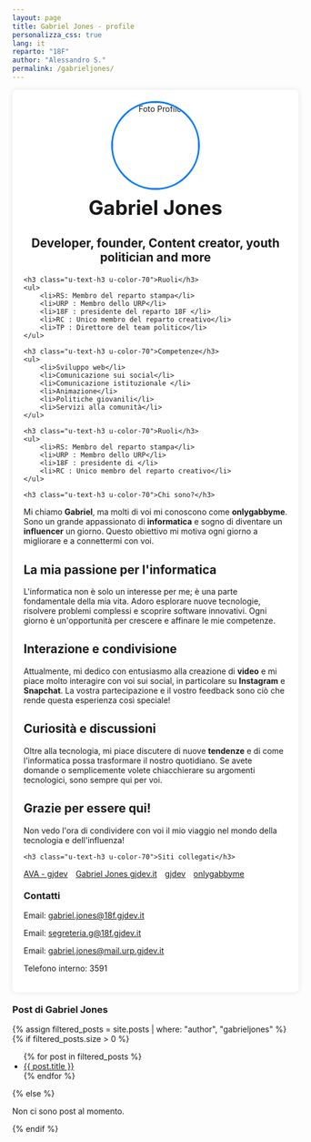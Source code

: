 ```yaml
---
layout: page
title: Gabriel Jones - profile
personalizza_css: true
lang: it
reparto: "18F"
author: "Alessandro S."
permalink: /gabrieljones/
---
```


<div class="profile-container">
    <div class="profile-header">
        <img src="https://avatars.githubusercontent.com/u/184998944?s=200&v=4" alt="Foto Profilo" class="profile-photo">
        <h1>Gabriel Jones</h1>
        <h2>Developer, founder, Content creator, youth politician and more</h2>
    </div>

    <h3 class="u-text-h3 u-color-70">Ruoli</h3>
    <ul>
        <li>RS: Membro del reparto stampa</li>
        <li>URP : Membro dello URP</li>
        <li>18F : presidente del reparto 18F </li>
        <li>RC : Unico membro del reparto creativo</li>
        <li>TP : Direttore del team politico</li>
    </ul>

    <h3 class="u-text-h3 u-color-70">Competenze</h3>
    <ul>
        <li>Sviluppo web</li>
        <li>Comunicazione sui social</li>
        <li>Comunicazione istituzionale </li>
        <li>Animazione</li>
        <li>Politiche giovanili</li>
        <li>Servizi alla comunità</li>
    </ul>

    <h3 class="u-text-h3 u-color-70">Ruoli</h3>
    <ul>
        <li>RS: Membro del reparto stampa</li>
        <li>URP : Membro dello URP</li>
        <li>18F : presidente di </li>
        <li>RC : Unico membro del reparto creativo</li>
    </ul>
    
    <h3 class="u-text-h3 u-color-70">Chi sono?</h3>
<p>Mi chiamo <strong>Gabriel</strong>, ma molti di voi mi conoscono come <strong>onlygabbyme</strong>. Sono un grande appassionato di <strong>informatica</strong> e sogno di diventare un <strong>influencer</strong> un giorno. Questo obiettivo mi motiva ogni giorno a migliorare e a connettermi con voi.</p>

<h2>La mia passione per l'informatica</h2>
<p>L'informatica non è solo un interesse per me; è una parte fondamentale della mia vita. Adoro esplorare nuove tecnologie, risolvere problemi complessi e scoprire software innovativi. Ogni giorno è un'opportunità per crescere e affinare le mie competenze.</p>

<h2>Interazione e condivisione</h2>
<p>Attualmente, mi dedico con entusiasmo alla creazione di <strong>video</strong> e mi piace molto interagire con voi sui social, in particolare su <strong>Instagram</strong> e <strong>Snapchat</strong>. La vostra partecipazione e il vostro feedback sono ciò che rende questa esperienza così speciale!</p>

<h2>Curiosità e discussioni</h2>
<p>Oltre alla tecnologia, mi piace discutere di nuove <strong>tendenze</strong> e di come l'informatica possa trasformare il nostro quotidiano. Se avete domande o semplicemente volete chiacchierare su argomenti tecnologici, sono sempre qui per voi.</p>

<h2>Grazie per essere qui!</h2>
<p>Non vedo l'ora di condividere con voi il mio viaggio nel mondo della tecnologia e dell'influenza!</p>

    <h3 class="u-text-h3 u-color-70">Siti collegati</h3>



<div class="it-btn-container"><a class="btn btn-sm btn-secondary" href="https://ava.gjdev.it">AVA - gjdev</a></div>
<div class="it-btn-container"><a class="btn btn-sm btn-secondary" href="https://gabrieljones.gjdev.it">Gabriel Jones gjdev.it</a></div>
<div class="it-btn-container"><a class="btn btn-sm btn-secondary" href="https://gjdev.it">gjdev</a></div>
<div class="it-btn-container"><a class="btn btn-sm btn-secondary" href="https://onlygabbyme.it">onlygabbyme</a></div>
<style>
    .it-btn-container {
    display: inline-block;
    margin-right: 10px; /* Aggiungi uno spazio tra i bottoni */
}
</style>
    <h3 class="u-text-h3 u-color-70">Contatti</h3>
    <p>Email: <a href="mailto:gabriel.jones@18f.gjdev.it">gabriel.jones@18f.gjdev.it</a></p>
    <p>Email: <a href="mailto:segreteria.g@18f.gjdev.it">segreteria.g@18f.gjdev.it</a></p>
    <p>Email: <a href="mailto:gabriel.jones@mail.urp.gjdev.it">gabriel.jones@mail.urp.gjdev.it</a></p>
    <p>Telefono interno: 3591</p>
    
</div>
<h3 class="u-text-h3 u-color-70">Post di Gabriel Jones</h3>

{% assign filtered_posts = site.posts | where: "author", "gabrieljones" %}
{% if filtered_posts.size > 0 %}
  <ul>
  {% for post in filtered_posts %}
    <li><a href="{{ post.url }}">{{ post.title }}</a></li>
  {% endfor %}
  </ul>
{% else %}
  <p>Non ci sono post al momento.</p>
{% endif %}


<style>
    .profile-container {
        max-width: 800px;
        margin: auto;
        padding: 20px;
        background: white;
        border-radius: 8px;
        box-shadow: 0 0 10px rgba(0, 0, 0, 0.1);
    }

    .profile-header {
        text-align: center;
        margin-bottom: 20px;
    }

    .profile-photo {
        width: 150px;
        height: 150px;
        border-radius: 50%;
        border: 3px solid #007BFF; /* Colore blu per il bordo */
    }

    h1 {
        font-size: 2.5em;
        margin: 10px 0;
    }

    h2 {
        font-size: 1.5em;
    }

    h3 {
        margin-top: 20px;
    }

    ul {
        list-style-type: disc;
        padding-left: 20px;
    }
</style>
